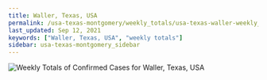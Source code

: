 ```yaml
---
title: Waller, Texas, USA
permalink: /usa-texas-montgomery/weekly_totals/usa-texas-waller-weekly_totals.html
last_updated: Sep 12, 2021
keywords: ["Waller, Texas, USA", "weekly totals"]
sidebar: usa-texas-montgomery_sidebar
---
```


![Weekly Totals of Confirmed Cases for Waller, Texas, USA](/covid_tracker/images/graphs/usa-texas-waller-weekly_totals_graph.png)
